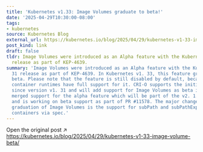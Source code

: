 ```yaml
---
title: 'Kubernetes v1.33: Image Volumes graduate to beta!'
date: '2025-04-29T10:30:00-08:00'
tags:
- kubernetes
source: Kubernetes Blog
external_url: https://kubernetes.io/blog/2025/04/29/kubernetes-v1-33-image-volume-beta/
post_kind: link
draft: false
tldr: Image Volumes were introduced as an Alpha feature with the Kubernetes v1. 31
  release as part of KEP-4639.
summary: 'Image Volumes were introduced as an Alpha feature with the Kubernetes v1.
  31 release as part of KEP-4639. In Kubernetes v1. 33, this feature graduates to
  beta. Please note that the feature is still disabled by default, because not all
  container runtimes have full support for it. CRI-O supports the initial feature
  since version v1. 31 and will add support for Image Volumes as beta in v1. 33. containerd
  merged support for the alpha feature which will be part of the v2. 1. 0 release
  and is working on beta support as part of PR #11578. The major change for the beta
  graduation of Image Volumes is the support for subPath and subPathExpr mounts for
  containers via spec.'
---
```

Open the original post ↗ https://kubernetes.io/blog/2025/04/29/kubernetes-v1-33-image-volume-beta/

